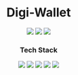 <h1 align="center"> Digi-Wallet </h1>

<p align="center">
  <img src="https://img.shields.io/badge/Developer-Vishnu_Divakar-orange" />
  <img src="https://img.shields.io/badge/OpenSource-Always-green" />
  <img src="https://img.shields.io/badge/Distributed-Systems-yellow" />
</p>

<h3 align="center">Tech Stack</h3>
<p align="center">
  <img src="https://img.shields.io/badge/Java-orange" />
  <img src="https://img.shields.io/badge/Java-Spring-Boot-brightgreen" />
  <img src="https://img.shields.io/badge/React-green" />
  <img src="https://img.shields.io/badge/Kafka-yellow" />
  <img src="https://img.shields.io/badge/Postgres-blue" />
</p>
